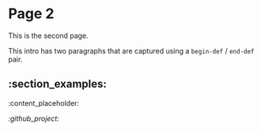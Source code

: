 # <!-- section:page_2 --><!-- def:title -->Page 2

<!-- begin-def:intro -->

This is the second page.

This intro has two paragraphs that are captured using a `begin-def` / `end-def` pair.

<!-- end-def -->

## <!-- section:examples -->:section_examples:

:content_placeholder:

_:github_project:_
